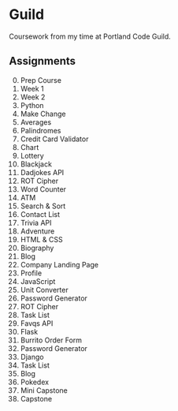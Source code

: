 # Guild

Coursework from my time at Portland Code Guild.

## Assignments

0. Prep Course
  1. Week 1
  2. Week 2
1. Python
  1. Make Change
  2. Averages
  3. Palindromes
  4. Credit Card Validator
  5. Chart
  6. Lottery
  7. Blackjack
  8. Dadjokes API
  9. ROT Cipher
  10. Word Counter
  11. ATM
  12. Search & Sort
  13. Contact List
  14. Trivia API
  15. Adventure
2. HTML & CSS
  1. Biography
  2. Blog
  3. Company Landing Page
  4. Profile
3. JavaScript
  1. Unit Converter
  2. Password Generator
  3. ROT Cipher
  4. Task List
  5. Favqs API
4. Flask
  1. Burrito Order Form
  2. Password Generator
5. Django
  1. Task List
  2. Blog
  3. Pokedex
6. Mini Capstone
8. Capstone

